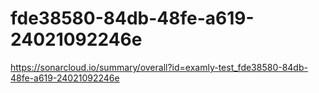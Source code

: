 # fde38580-84db-48fe-a619-24021092246e
https://sonarcloud.io/summary/overall?id=examly-test_fde38580-84db-48fe-a619-24021092246e
